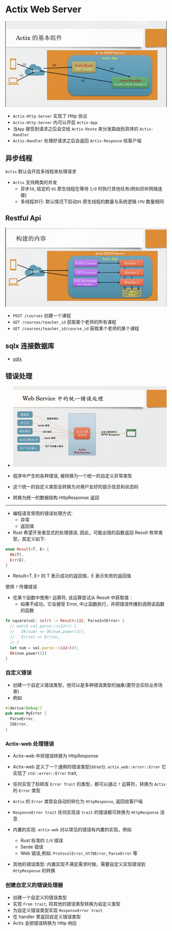 # Actix Web Server

![主要的流程图](./docs/actix-arch-123_22112024_220519.jpg)

- `Actix-Http-Server` 实现了 Http 协议
- `Actix-Http-Server` 内可以开启 `Actix-App`
- 当`App` 接受到请求之后会交给 `Actix-Route` 来分发路由到具体的 `Actix-Handler`
- `Actix-Handler` 处理好请求之后会返回 `Actix-Response` 给客户端

## 异步线程

`Actix` 默认会开启多线程来处理请求

- `Actix` 支持两类的并发
  - 异步`IO`, 给定的 `OS` 原生线程在等待 `I/O` 时执行其他任务(例如侦听网络连接)
  - 多线程并行: 默认情况下启动`OS` 原生线程的数量与系统逻辑 `CPU` 数量相同

## Restful Api

![restful_api](./docs/actix-restful-api-123_22112024_221523.jpg)

- `POST /courses`  创建一个课程
- `GET /courses/teacher_id` 获取某个老师的所有课程
- `GET /courses/teacher_id/course_id` 获取某个老师的某个课程

## sqlx 连接数据库

- [sqlx](https://docs.rs/sqlx/latest/sqlx/macro.query_as.html)

## 错误处理

- ![错误处理](./docs/error-handle-123_24112024_213906.jpg)

- 程序中产生的各种错误, 被转换为一个统一的自定义异常类型
- 这个统一的自定义类型会转换为对用户友好的提示信息和状态码
- 转换为统一的数据结构 HttpResponse 返回

---

- 编程语言常用的错误处理方式:
  - 异常
  - 返回值
- Rust 希望开发者显式的处理错误, 因此，可能出错的函数返回 Result 枚举类型，其定义如下:

```rust
enum Result<T, E> {
  Ok(T),
  Err(E),
}
```

- Result<T, E> 的 T 表示成功的返回值，E 表示失败的返回值

使用 `?` 传播错误

- 在某个函数中使用`?` 运算符, 该运算尝试从 Result 中获取值：
  - 如果不成功，它会接受 Error, 中止函数执行，并把错误传播到调用该函数的函数

```rust
fn square(val: &str) -> Result<i32, ParseIntError> {
  // match val.parse::<i32>() {
  //   Ok(num) => Ok(num.power(2)),
  //   Err(e) => Err(e),
  // }
  let num = val.parse::<i32>()?;
  Ok(num.power(2))
}
```
### 自定义错误

- 创建一个自定义错误类型，他可以是多种错误类型的抽象(更符合实际业务场景)
- 例如 

```rust
#[derive(Debug)]
pub enum MyError {
  ParseError,
  IOError,
}
```

### Actix-web 处理错误

- Actix-web 中将错误转换为 HttpResponse

- Actix-web 定义了一个通用的错误类型(struct): `actix_web::error::Error`
  它实现了 `std::error::Error` trait,
- 任何实现了标砖库 `Error Trait` 的类型，都可以通过 `?` 运算符，转换为
  `Actix` 的 `Error` 类型
- `Actix` 的 `Error` 类型会自动的转化为 `HttpResponse`, 返回给客户端

- `ResponseError trait` 任何实现该 `trait` 的错误都可转换为 `HttpResponse` 消息
- 内置的实现: `actix-web` 对以常见的错误有内置的实现，例如  
  - Rust 标准的 `I/O` 错误
  - Serde 错误
  - Web 错误,例如: `ProtocolError`, `Utf8Error`, `ParseError` 等
- 其他的错误类型: 内置实现不满足需求时候，需要自定义实现错误到 `HttpResponse` 的转换

### 创建自定义的错误处理器

- 创建一个自定义的错误类型
- 实现 `From trait`, 将其他的错误类型转换为自定义类型
- 为自定义错误类型实现 `ResponseError trait`
- 在 handler 里返回自定义错误类型
- Actix 会把错误转换为 Http 响应
